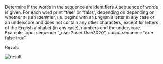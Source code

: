 Determine if the words in the sequence are identifiers
A sequence of words is given. For each word print “true” or “false”, depending on
depending on whether it is an identifier, i.e. begins with an English
a letter in any case or an underscore and does not contain any other characters,
except for letters of the English alphabet (in any case), numbers and the
underscore.
Example: input sequence “\_user 7user User2020”, output sequence “true false true”

Result:

![result](https://github.com/demurre/demurre/assets/117121382/4bf3b770-f8a2-459a-b0d3-b4e18fa80a89)
